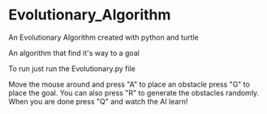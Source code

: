 # Evolutionary_Algorithm
An Evolutionary Algorithm created with python and turtle

An algorithm that find it's way to a goal

To run just run the Evolutionary.py file

Move the mouse around and press "A" to place an obstacle press "G" to place the goal. You can also press "R" to generate the obstacles randomly.
When you are done press "Q" and watch the AI learn!
